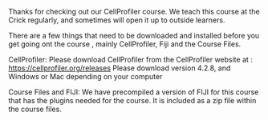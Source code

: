 Thanks for checking out our CellProfiler course. We teach this course at the Crick regularly, and sometimes will open it up to outside learners.

There are a few things that need to be downloaded and installed before you get going ont the course , mainly CellProfiler, Fiji and the Course Files. 

CellProfiler:
Please download CellProfiler from the CellProfiler website at : https://cellprofiler.org/releases 
Please download version 4.2.8, and Windows or Mac depending on your computer

Course Files and FIJI:
We have precompiled a version of FIJI for this course that has the plugins needed for the course. It is included as a zip file within the course files. 
